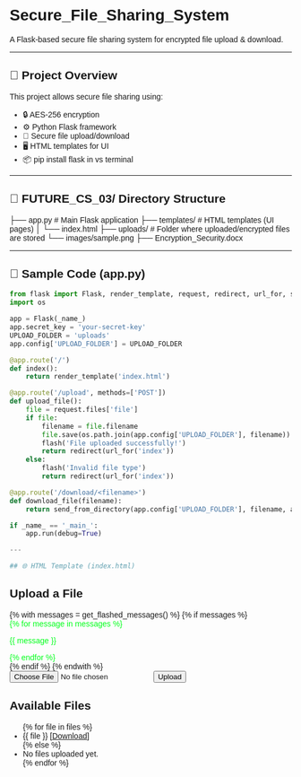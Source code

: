 ﻿# Secure_File_Sharing_System

A Flask-based secure file sharing system for encrypted file upload & download.

---

## 🧠 Project Overview

This project allows secure file sharing using:

- 🔒 AES-256 encryption  
- ⚙ Python Flask framework  
- 📁 Secure file upload/download  
- 🖥 HTML templates for UI  
- 📦 pip install flask in vs terminal
---

## 📂 FUTURE_CS_03/ Directory Structure

├── app.py # Main Flask application
├── templates/ # HTML templates (UI pages)
│ └── index.html
├── uploads/ # Folder where uploaded/encrypted files are stored
└── images/sample.png
├── Encryption_Security.docx


---

## 🧪 Sample Code (app.py)

```python
from flask import Flask, render_template, request, redirect, url_for, send_from_directory, flash
import os

app = Flask(_name_)
app.secret_key = 'your-secret-key'
UPLOAD_FOLDER = 'uploads'
app.config['UPLOAD_FOLDER'] = UPLOAD_FOLDER

@app.route('/')
def index():
    return render_template('index.html')

@app.route('/upload', methods=['POST'])
def upload_file():
    file = request.files['file']
    if file:
        filename = file.filename
        file.save(os.path.join(app.config['UPLOAD_FOLDER'], filename))
        flash('File uploaded successfully!')
        return redirect(url_for('index'))
    else:
        flash('Invalid file type')
        return redirect(url_for('index'))

@app.route('/download/<filename>')
def download_file(filename):
    return send_from_directory(app.config['UPLOAD_FOLDER'], filename, as_attachment=True)

if _name_ == '_main_':
    app.run(debug=True)

---

## 🌐 HTML Template (index.html)
```
<!doctype html>
<html lang="en">
<head>
    <title>File Upload & Download Portal</title>
    <style>
        body { font-family: Arial; margin: 2em; }
        .container { max-width: 600px; margin: auto; }
        .flash { color: rgb(0, 255, 26); }
    </style>
</head>
<body>
<div class="container">
    <h2>Upload a File</h2>
    {% with messages = get_flashed_messages() %}
      {% if messages %}
        <div class="flash">
          {% for message in messages %}
            <p>{{ message }}</p>
          {% endfor %}
        </div>
      {% endif %}
    {% endwith %}
    <form method="post" action="{{ url_for('upload_file') }}" enctype="multipart/form-data">
        <input type="file" name="file" required>
        <input type="submit" value="Upload">
    </form>
    <h2>Available Files</h2>
    <ul>
      {% for file in files %}
        <li>
          {{ file }}
          [<a href="{{ url_for('download_file', filename=file) }}">Download</a>]
        </li>
      {% else %}
        <li>No files uploaded yet.</li>
      {% endfor %}
    </ul>
</div>
</body>
</html>
